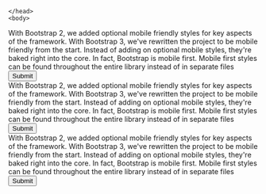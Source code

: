  <!DOCTYPE html>
<html>
	<head>
		<!-- Latest compiled and minified CSS -->
<link rel="stylesheet" href="https://maxcdn.bootstrapcdn.com/bootstrap/3.3.6/css/bootstrap.min.css" integrity="sha384-1q8mTJOASx8j1Au+a5WDVnPi2lkFfwwEAa8hDDdjZlpLegxhjVME1fgjWPGmkzs7" crossorigin="anonymous">

<!-- Optional theme -->
<link rel="stylesheet" href="https://maxcdn.bootstrapcdn.com/bootstrap/3.3.6/css/bootstrap-theme.min.css" integrity="sha384-fLW2N01lMqjakBkx3l/M9EahuwpSfeNvV63J5ezn3uZzapT0u7EYsXMjQV+0En5r" crossorigin="anonymous">

<!-- Latest compiled and minified JavaScript -->
<script src="https://maxcdn.bootstrapcdn.com/bootstrap/3.3.6/js/bootstrap.min.js" integrity="sha384-0mSbJDEHialfmuBBQP6A4Qrprq5OVfW37PRR3j5ELqxss1yVqOtnepnHVP9aJ7xS" crossorigin="anonymous"></script>
	</head>
	<body>
<div class="form-group">
	<div class="row">
  <div class="col-md-4">With Bootstrap 2, we added optional mobile friendly styles for key aspects of the framework. With Bootstrap 3, we've rewritten the project to be mobile friendly from the start. Instead of adding on optional mobile styles, they're baked right into the core. In fact, Bootstrap is mobile first. Mobile first styles can be found throughout the entire library instead of in separate files
  <button type="submit" class="btn btn-default">Submit</button>
  </div>
  <div class="col-md-4">With Bootstrap 2, we added optional mobile friendly styles for key aspects of the framework. With Bootstrap 3, we've rewritten the project to be mobile friendly from the start. Instead of adding on optional mobile styles, they're baked right into the core. In fact, Bootstrap is mobile first. Mobile first styles can be found throughout the entire library instead of in separate files
 <button type="submit" class="btn btn-default">Submit</button>
  </div>
  <div class="col-md-4">With Bootstrap 2, we added optional mobile friendly styles for key aspects of the framework. With Bootstrap 3, we've rewritten the project to be mobile friendly from the start. Instead of adding on optional mobile styles, they're baked right into the core. In fact, Bootstrap is mobile first. Mobile first styles can be found throughout the entire library instead of in separate files
 <button type="submit" class="btn btn-default">Submit</button>
  </div>
</div>
</div>
</body>
</html>
